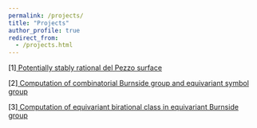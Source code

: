 ```yaml
---
permalink: /projects/
title: "Projects"
author_profile: true
redirect_from: 
  - /projects.html
---
```


<BODY>
<body text="black"
	LINK="blue">
<p>
[1]<a href = "https://cims.nyu.edu/~tschinke/papers/yuri/18h1dp/magma/">
Potentially stably rational del Pezzo surface</a>
</p>
<p>
[2]<a href = "https://kaiqi-yang1994.github.io/projects/CompBnG">
Computation of combinatorial Burnside group and equivariant symbol group</a>
</p>
	

<p>
[3]<a href = "https://kaiqi-yang1994.github.io/projects/DCPonProj">
Computation of equivariant birational class in equivariant Burnside group</a>
</p>

	
	
